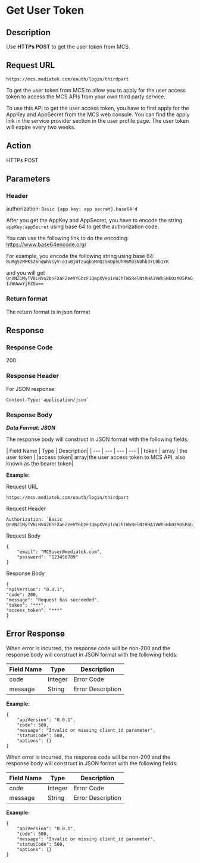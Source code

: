 # Get User Token

## Description

Use **HTTPs POST** to get the user token from MCS.


## Request URL

```
https://mcs.mediatek.com/oauth/login/thirdpart

```
To get the user token from MCS to allow you to apply for the user access token to access the MCS APIs from your own third party service.

To use this API to get the user access token, you have to first apply for the AppKey and AppSecret from the MCS web console. You can find the apply link in the service provider section in the user profile page. The user token will expire every two weeks.


## Action
HTTPs POST


## Parameters
### Header

authorization: `Basic {app key: app secret}.base64'd`

After you get the AppKey and AppSecret, you have to encode the string `appKey:appSecret` using base 64 to get the authorization code.

You can use the following link to do the encoding:
https://www.base64encode.org/

For example, you encode the following string using base 64: `BuMgS2MPK5Z6nqWhVsyV:o1uBjWTzuqbaMnQzSmDp5UhR6M33NOhb3YL0b1YK`

and you will get `QnVNZ1MyTVBLNVo2bnFXaFZzeVY6bzF1QmpXVHp1cWJhTW5RelNtRHA1VWhSNk0zM05PaGIzWUwwYjFZSw==`


### Return format
The return format is in json format

## Response

### Response Code
200

### Response Header
For JSON response:
```
Content-Type:`application/json`
```

### Response Body

***Data Format: JSON***

The response body will construct in JSON format with the following fields:

| Field Name | Type | Description|
| --- | --- | --- | --- |
| token | array | the user token |
|access token| array|the user access token to MCS API, also known as the bearer token|


**Example:**

Request URL
```
https://mcs.mediatek.com/oauth/login/thirdpart
```

Request Header
```
Authorization: `Basic QnVNZ1MyTVBLNVo2bnFXaFZzeVY6bzF1QmpXVHp1cWJhTW5RelNtRHA1VWhSNk0zM05PaGIzWUwwYjFZSw==`
```

Request Body
```
{
    "email": "MCSuser@mediatek.com",
    "password": "123456789"
}
```

Response Body

```
{
"apiVersion": "0.0.1",
"code": 200,
"message": "Request has succeeded",
"token": "***",
"access_token": "***"
}

```


## Error Response

When error is incurred, the response code will be non-200 and the response body will construct in JSON format with the following fields:

| Field Name | Type |Description|
| --- | --- | --- |
| code | Integer | Error Code |
| message | String | Error Description |

**Example:**

```
{
    "apiVersion": "0.0.1",
    "code": 500,
    "message": "Invalid or missing client_id parameter",
    "statusCode": 500,
    "options": {}
}
```
When error is incurred, the response code will be non-200 and the response body will construct in JSON format with the following fields:

| Field Name | Type |Description|
| --- | --- | --- |
| code | Integer | Error Code |
| message | String | Error Description |

**Example:**

```
{
    "apiVersion": "0.0.1",
    "code": 500,
    "message": "Invalid or missing client_id parameter",
    "statusCode": 500,
    "options": {}
}
```
